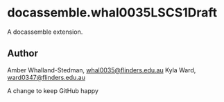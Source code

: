 # docassemble.whal0035LSCS1Draft

A docassemble extension.

## Author

Amber Whalland-Stedman, whal0035@flinders.edu.au
Kyla Ward, ward0347@flinders.edu.au

A change to keep GitHub happy